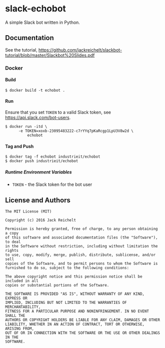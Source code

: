 # slack-echobot

A simple Slack bot written in Python.

## Documentation

See the tutorial, https://github.com/jackreichelt/slackbot-tutorial/blob/master/Slackbot%20Slides.pdf

### Docker

#### Build

    $ docker build -t echobot .

#### Run

Ensure that you set `TOKEN` to a valid Slack token, see https://api.slack.com/bot-users.

    $ docker run -itd \
          -e TOKEN=xoxb-23095483222-c7rYYq7pKaRcgp1LpU3V8w2d \
              echobot

#### Tag and Push

    $ docker tag -f echobot industrieit/echobot
    $ docker push industrieit/echobot

##### Runtime Environment Variables

- `TOKEN` - the Slack token for the bot user

License and Authors
-------------------

```
The MIT License (MIT)

Copyright (c) 2016 Jack Reichelt

Permission is hereby granted, free of charge, to any person obtaining a copy
of this software and associated documentation files (the "Software"), to deal
in the Software without restriction, including without limitation the rights
to use, copy, modify, merge, publish, distribute, sublicense, and/or sell
copies of the Software, and to permit persons to whom the Software is
furnished to do so, subject to the following conditions:

The above copyright notice and this permission notice shall be included in all
copies or substantial portions of the Software.

THE SOFTWARE IS PROVIDED "AS IS", WITHOUT WARRANTY OF ANY KIND, EXPRESS OR
IMPLIED, INCLUDING BUT NOT LIMITED TO THE WARRANTIES OF MERCHANTABILITY,
FITNESS FOR A PARTICULAR PURPOSE AND NONINFRINGEMENT. IN NO EVENT SHALL THE
AUTHORS OR COPYRIGHT HOLDERS BE LIABLE FOR ANY CLAIM, DAMAGES OR OTHER
LIABILITY, WHETHER IN AN ACTION OF CONTRACT, TORT OR OTHERWISE, ARISING FROM,
OUT OF OR IN CONNECTION WITH THE SOFTWARE OR THE USE OR OTHER DEALINGS IN THE
SOFTWARE.
```
